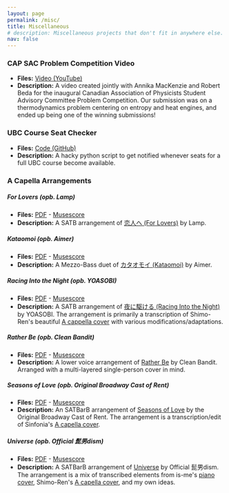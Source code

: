 ```yaml
---
layout: page
permalink: /misc/
title: Miscellaneous
# description: Miscellaneous projects that don't fit in anywhere else.
nav: false
---
```


### CAP SAC Problem Competition Video
- **Files:** [Video (YouTube)](https://www.youtube.com/watch?v=j1MCL0u8cpY)
- **Description:** A video created jointly with Annika MacKenzie and Robert Beda for the inaugural Canadian Association of Physicists Student Advisory Committee Problem Competition. Our submission was on a thermodynamics problem centering on entropy and heat engines, and ended up being one of the winning submissions!

### UBC Course Seat Checker
- **Files:** [Code (GitHub)](https://github.com/RioWeil/UBC-seatcheck)
- **Description:** A hacky python script to get notified whenever seats for a full UBC course become available.

### A Capella Arrangements

##### For Lovers (opb. Lamp)
- **Files:** [PDF](/assets/pdf/music/ForLovers-Lamp.pdf) - [Musescore](/assets/pdf/music/ForLovers-Lamp.mscz)
- **Description:** A SATB arrangement of [恋人へ (For Lovers)](https://www.youtube.com/watch?v=yUcIaHh4HEA) by Lamp.

##### Kataomoi (opb. Aimer)
- **Files:** [PDF](/assets/pdf/music/Kataomoi-Aimer.pdf) - [Musescore](/assets/pdf/music/Kataomoi-Aimer.mscz)
- **Description:** A Mezzo-Bass duet of [カタオモイ (Kataomoi)](https://www.youtube.com/watch?v=kxs9Su_mbpU) by Aimer.

##### Racing Into the Night (opb. YOASOBI)
- **Files:** [PDF](/assets/pdf/music/RacingIntotheNight-YOASOBI.pdf) - [Musescore](/assets/pdf/music/RacingIntotheNight-YOASOBI.mscz)
- **Description:** A SATB arrangement of [夜に駆ける (Racing Into the Night)](https://www.youtube.com/watch?v=x8VYWazR5mE) by YOASOBI. The arrangement is primarily a transcription of Shimo-Ren's beautiful [A cappella cover](https://www.youtube.com/watch?v=WMU-WQl_yvA) with various modifications/adaptations. 

##### Rather Be (opb. Clean Bandit)
- **Files:** [PDF](/assets/pdf/music/RatherBe-CleanBandit.pdf) - [Musescore](/assets/pdf/music/RatherBe-CleanBandit.mscz)
- **Description:** A lower voice arrangement of  [Rather Be](https://www.youtube.com/watch?v=m-M1AtrxztU) by Clean Bandit. Arranged with a multi-layered single-person cover in mind.

##### Seasons of Love (opb. Original Broadway Cast of Rent)
- **Files:** [PDF](/assets/pdf/music/SeasonsofLove-OriginalBroadwayCastofRent.pdf) - [Musescore](/assets/pdf/music/SeasonsofLove-OriginalBroadwayCastofRent.mscz)
- **Description:** An SATBarB arrangement of [Seasons of Love](https://www.youtube.com/watch?v=hj7LRuusFqo) by the Original Broadway Cast of Rent. The arrangement is a transcription/edit of Sinfonia's [A capella cover](https://www.youtube.com/watch?v=udtJSgOds0s).

##### Universe (opb. Official 髭男dism)
- **Files:** [PDF](/assets/pdf/music/Universe-Official髭男dism.pdf) - [Musescore](/assets/pdf/music/Universe-Official髭男dism.mscz)
- **Description:** A SATBarB arrangement of [Universe](https://www.youtube.com/watch?v=6lnS-8FVod4) by Official 髭男dism. The arrangement is a mix of transcribed elements from is-me's [piano cover](https://www.youtube.com), Shimo-Ren's [A capella cover](https://www.youtube.com/watch?v=4-QO8myhHSI), and my own ideas.

